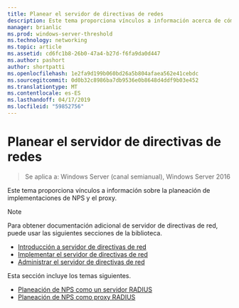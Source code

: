 ```yaml
---
title: Planear el servidor de directivas de redes
description: Este tema proporciona vínculos a información acerca de cómo planear la implementación de servidor RADIUS de servidor de directivas de red planeación en Windows Server 2016.
manager: brianlic
ms.prod: windows-server-threshold
ms.technology: networking
ms.topic: article
ms.assetid: cd6fc1b8-26b0-47a4-b27d-f6fa9da0d447
ms.author: pashort
author: shortpatti
ms.openlocfilehash: 1e2fa9d199b060bd26a5b804afaea562e41cebdc
ms.sourcegitcommit: 0d0b32c8986ba7db9536e0b8648d4ddf9b03e452
ms.translationtype: MT
ms.contentlocale: es-ES
ms.lasthandoff: 04/17/2019
ms.locfileid: "59852756"
---
```

# <a name="plan-network-policy-server"></a>Planear el servidor de directivas de redes

>Se aplica a: Windows Server (canal semianual), Windows Server 2016

Este tema proporciona vínculos a información sobre la planeación de implementaciones de NPS y el proxy.

>[!NOTE]
>Para obtener documentación adicional de servidor de directivas de red, puede usar las siguientes secciones de la biblioteca. 
> - [Introducción a servidor de directivas de red](nps-getstart-top.md)
> - [Implementar el servidor de directivas de red](nps-deploy.md)
> - [Administrar el servidor de directivas de red](nps-manage-top.md)

Esta sección incluye los temas siguientes.

- [Planeación de NPS como un servidor RADIUS](nps-plan-server.md)
- [Planeación de NPS como proxy RADIUS](nps-plan-proxy.md)
